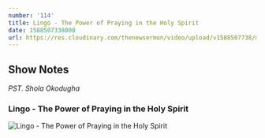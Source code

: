 ```yaml
---
number: '114'
title: Lingo - The Power of Praying in the Holy Spirit
date: 1588507338000
url: https://res.cloudinary.com/thenewsermon/video/upload/v1588507738/messages/Lingo_-_The_Power_of_Praying_in_the_Holy_Spirit.mp3
---
```


## Show Notes
_PST. Shola Okodugha_

### Lingo - The Power of Praying in the Holy Spirit

![Lingo - The Power of Praying in the Holy Spirit](https://res.cloudinary.com/thenewsermon/image/upload/v1588508097/sermon%20display%20pictures/Lingo.jpg)